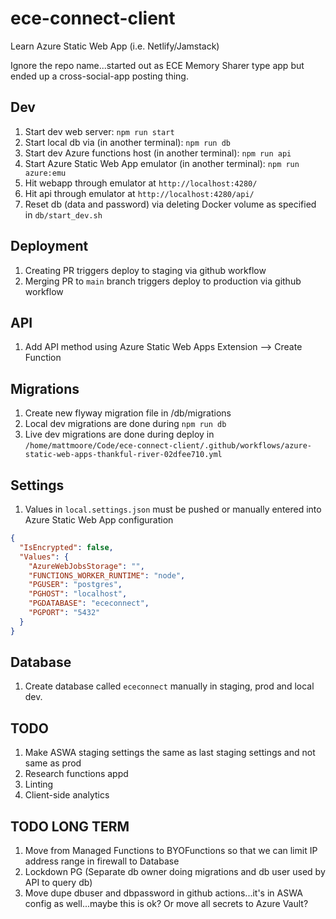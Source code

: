 # ece-connect-client

Learn Azure Static Web App (i.e. Netlify/Jamstack)

Ignore the repo name...started out as ECE Memory Sharer type app but ended up a cross-social-app posting thing.

## Dev

1. Start dev web server: `npm run start`
1. Start local db via (in another terminal): `npm run db`
1. Start dev Azure functions host (in another terminal): `npm run api`
1. Start Azure Static Web App emulator (in another terminal): `npm run azure:emu`
1. Hit webapp through emulator at `http://localhost:4280/`
1. Hit api through emulator at `http://localhost:4280/api/`
1. Reset db (data and password) via deleting Docker volume as specified in `db/start_dev.sh`

## Deployment

1. Creating PR triggers deploy to staging via github workflow
1. Merging PR to `main` branch triggers deploy to production via github workflow

## API

1. Add API method using Azure Static Web Apps Extension --> Create Function

## Migrations

1. Create new flyway migration file in /db/migrations
1. Local dev migrations are done during `npm run db`
1. Live dev migrations are done during deploy in `/home/mattmoore/Code/ece-connect-client/.github/workflows/azure-static-web-apps-thankful-river-02dfee710.yml`

## Settings

1. Values in `local.settings.json` must be pushed or manually entered into Azure Static Web App configuration

```json
{
  "IsEncrypted": false,
  "Values": {
    "AzureWebJobsStorage": "",
    "FUNCTIONS_WORKER_RUNTIME": "node",
    "PGUSER": "postgres",
    "PGHOST": "localhost",
    "PGDATABASE": "ececonnect",
    "PGPORT": "5432"
  }
}
```

## Database

1. Create database called `ececonnect` manually in staging, prod and local dev.

## TODO

1. Make ASWA staging settings the same as last staging settings and not same as prod
1. Research functions appd
1. Linting
1. Client-side analytics

## TODO LONG TERM

1. Move from Managed Functions to BYOFunctions so that we can limit IP address range in firewall to Database
1. Lockdown PG (Separate db owner doing migrations and db user used by API to query db)
1. Move dupe dbuser and dbpassword in github actions...it's in ASWA config as well...maybe this is ok?  Or move all secrets to Azure Vault?
